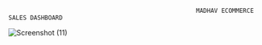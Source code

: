                                                         MADHAV ECOMMERCE SALES DASHBOARD




![Screenshot (11)](https://user-images.githubusercontent.com/128366674/228145823-62fb0294-47e7-4f00-8a0f-729766d881c5.png)
